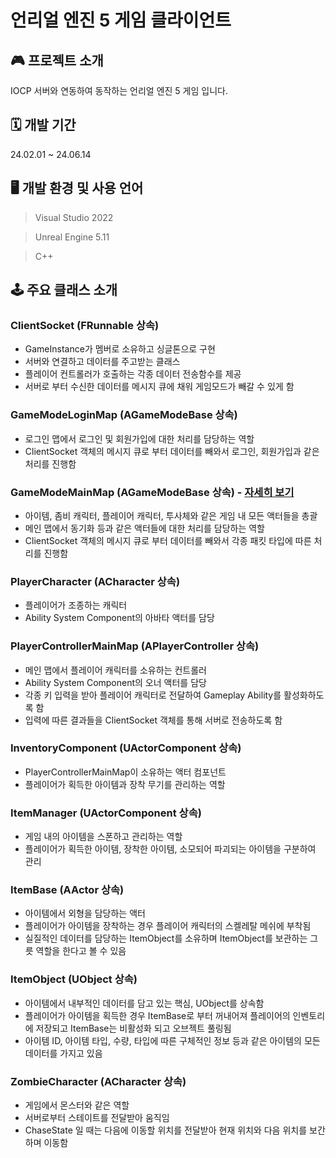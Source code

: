 # 언리얼 엔진 5 게임 클라이언트
## 🎮 프로젝트 소개
IOCP 서버와 연동하여 동작하는 언리얼 엔진 5 게임 입니다.
## 🗓 개발 기간
24.02.01 ~ 24.06.14
## 🖥 개발 환경 및 사용 언어
>Visual Studio 2022

>Unreal Engine 5.11

>C++
## 🕹 주요 클래스 소개
### ClientSocket (FRunnable 상속)
- GameInstance가 멤버로 소유하고 싱글톤으로 구현
- 서버와 연결하고 데이터를 주고받는 클래스
- 플레이어 컨트롤러가 호출하는 각종 데이터 전송함수를 제공
- 서버로 부터 수신한 데이터를 메시지 큐에 채워 게임모드가 빼갈 수 있게 함
### GameModeLoginMap (AGameModeBase 상속)
- 로그인 맵에서 로그인 및 회원가입에 대한 처리를 담당하는 역할
- ClientSocket 객체의 메시지 큐로 부터 데이터를 빼와서 로그인, 회원가입과 같은 처리를 진행함 
### GameModeMainMap (AGameModeBase 상속) - [자세히 보기]()
- 아이템, 좀비 캐릭터, 플레이어 캐릭터, 투사체와 같은 게임 내 모든 액터들을 총괄
- 메인 맵에서 동기화 등과 같은 액터들에 대한 처리를 담당하는 역할
- ClientSocket 객체의 메시지 큐로 부터 데이터를 빼와서 각종 패킷 타입에 따른 처리를 진행함
### PlayerCharacter (ACharacter 상속)
- 플레이어가 조종하는 캐릭터
- Ability System Component의 아바타 액터를 담당
### PlayerControllerMainMap (APlayerController 상속)
- 메인 맵에서 플레이어 캐릭터를 소유하는 컨트롤러
- Ability System Component의 오너 액터를 담당
- 각종 키 입력을 받아 플레이어 캐릭터로 전달하여 Gameplay Ability를 활성화하도록 함
- 입력에 따른 결과들을 ClientSocket 객체를 통해 서버로 전송하도록 함
### InventoryComponent (UActorComponent 상속)
- PlayerControllerMainMap이 소유하는 액터 컴포넌트
- 플레이어가 획득한 아이템과 장착 무기를 관리하는 역할
### ItemManager (UActorComponent 상속)
- 게임 내의 아이템을 스폰하고 관리하는 역할
- 플레이어가 획득한 아이템, 장착한 아이템, 소모되어 파괴되는 아이템을 구분하여 관리
### ItemBase (AActor 상속)
- 아이템에서 외형을 담당하는 액터
- 플레이어가 아이템을 장착하는 경우 플레이어 캐릭터의 스켈레탈 메쉬에 부착됨
- 실질적인 데이터를 담당하는 ItemObject를 소유하며 ItemObject를 보관하는 그릇 역할을 한다고 볼 수 있음
### ItemObject (UObject 상속)
- 아이템에서 내부적인 데이터를 담고 있는 핵심, UObject를 상속함
- 플레이어가 아이템을 획득한 경우 ItemBase로 부터 꺼내어져 플레이어의 인벤토리에 저장되고 ItemBase는 비활성화 되고 오브젝트 풀링됨
- 아이템 ID, 아이템 타입, 수량, 타입에 따른 구체적인 정보 등과 같은 아이템의 모든 데이터를 가지고 있음
### ZombieCharacter (ACharacter 상속)
- 게임에서 몬스터와 같은 역할
- 서버로부터 스테이트를 전달받아 움직임
- ChaseState 일 때는 다음에 이동할 위치를 전달받아 현재 위치와 다음 위치를 보간하며 이동함
